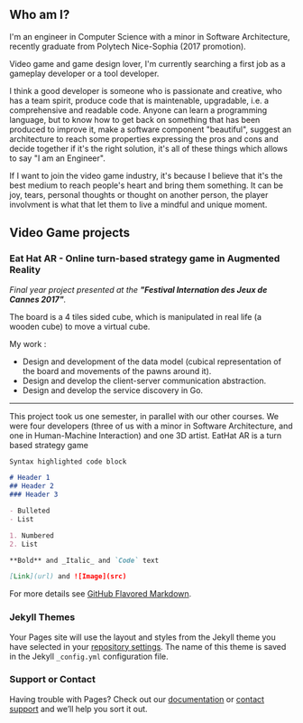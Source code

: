 ## Who am I?

I'm an engineer in Computer Science with a minor in Software Architecture, recently graduate from Polytech Nice-Sophia (2017 promotion).

Video game and game design lover, I'm currently searching a first job as a gameplay developer or a tool developer.

I think a good developer is someone who is passionate and creative, who has a team spirit, produce code that is maintenable,  upgradable, i.e. a comprehensive and readable code. Anyone can learn a programming language, but to know how to get back on something that has been produced to improve it, make a software component "beautiful", suggest an architecture to reach some properties expressing the pros and cons and decide together if it's the right solution, it's all of these things which allows to say "I am an Engineer".

If I want to join the video game industry, it's because I believe that it's the best medium to reach people's heart and bring them something. It can be joy, tears, personal thoughts or thought on another person, the player involvment is what that let them to live a mindful and unique moment.

## Video Game projects

### Eat Hat AR - Online turn-based strategy game in Augmented Reality
_Final year project presented at the **"Festival Internation des Jeux de Cannes 2017"**._

The board is a 4 tiles sided cube, which is manipulated in real life (a wooden cube) to move a virtual cube. 

My work :
- Design and development of the data model (cubical representation of the board and movements of the pawns around it).
- Design and develop the client-server communication abstraction.
- Design and develop the service discovery in Go.
****
This project took us one semester, in parallel with our other courses. We were four developers (three of us with a minor in Software Architecture, and one in Human-Machine Interaction) and one 3D artist. EatHat AR is a turn based strategy game 
```markdown
Syntax highlighted code block

# Header 1
## Header 2
### Header 3

- Bulleted
- List

1. Numbered
2. List

**Bold** and _Italic_ and `Code` text

[Link](url) and ![Image](src)
```

For more details see [GitHub Flavored Markdown](https://guides.github.com/features/mastering-markdown/).

### Jekyll Themes

Your Pages site will use the layout and styles from the Jekyll theme you have selected in your [repository settings](https://github.com/Lydwen/lydwen.github.io/settings). The name of this theme is saved in the Jekyll `_config.yml` configuration file.

### Support or Contact

Having trouble with Pages? Check out our [documentation](https://help.github.com/categories/github-pages-basics/) or [contact support](https://github.com/contact) and we’ll help you sort it out.
